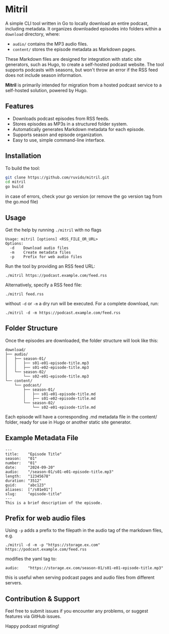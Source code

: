 # Mitril

A simple CLI tool written in Go to locally download an entire podcast, including metadata. It organizes downloaded episodes into folders within a `download` directory, where:
- `audio/` contains the MP3 audio files.
- `content/` stores the episode metadata as Markdown pages.

These Markdown files are designed for integration with static site generators, such as Hugo, to create a self-hosted podcast website. The tool supports podcasts with seasons, but won't throw an error if the RSS feed does not include season information.

**Mitril** is primarily intended for migration from a hosted podcast service to a self-hosted solution, powered by Hugo.


## Features

- Downloads podcast episodes from RSS feeds.
- Stores episodes as MP3s in a structured folder system.
- Automatically generates Markdown metadata for each episode.
- Supports season and episode organization.
- Easy to use, simple command-line interface.

## Installation

To build the tool:

```bash
git clone https://github.com/ruvido/mitril.git
cd mitril
go build
```
in case of errors, check your go version (or remove the go version tag from the go.mod file)

## Usage

Get the help by running ``./mitril`` with no flags

```
Usage: mitril [options] <RSS_FILE_OR_URL>
Options:
  -d    Download audio files
  -m    Create metadata files
  -p    Prefix for web audio files
```
Run the tool by providing an RSS feed URL:

    ./mitril https://podcast.example.com/feed.rss

Alternatively, specify a RSS feed file:

    ./mitril feed.rss

without ``-d`` or ``-m`` a dry run will be executed. 
For a complete download, run:

    ./mitril -d -m https://podcast.example.com/feed.rss

## Folder Structure

Once the episodes are downloaded, the folder structure will look like this:

```plaintext
download/
├── audio/
│   ├── season-01/
│   │   ├── s01-e01-episode-title.mp3
│   │   ├── s01-e02-episode-title.mp3
│   └── season-02/
│       └── s02-e01-episode-title.mp3
└── content/
    └── podcast/
        ├── season-01/
        │   ├── s01-e01-episode-title.md
        │   ├── s01-e02-episode-title.md
        └── season-02/
            └── s02-e01-episode-title.md
```

Each episode will have a corresponding .md metadata file in the content/ folder, ready for use in Hugo or another static site generator.

## Example Metadata File

```
---
title:    "Episode Title"
season:   "01"
number:   "01"
date:     "2024-09-20"
audio:    "/season-01/s01-e01-episode-title.mp3"
length:   "12345678"
duration: "3512"
guid:     "abc123"
aliases:  ["/s01e01"]
slug:     "episode-title"
---
This is a brief description of the episode.
```

## Prefix for web audio files

Using ``-p`` adds a prefix to the filepath in the audio tag of the markdown files, e.g.

    ./mitril -d -m -p "https://storage.ex.com" https://podcast.example.com/feed.rss

modifies the yaml tag to:

    audio:    "https://storage.ex.com/season-01/s01-e01-episode-title.mp3"

this is useful when serving podcast pages and audio files from different servers.

## Contribution & Support

Feel free to submit issues if you encounter any problems, or suggest features via GitHub issues.

Happy podcast migrating!


